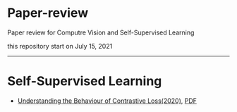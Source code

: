 # Paper-review
Paper review for Computre Vision and Self-Supervised Learning

this repository start on July 15, 2021

---

# Self-Supervised Learning

- [Understanding the Behaviour of Contrastive Loss(2020)](https://deep-learning-study.tistory.com/753), [PDF](https://arxiv.org/pdf/2012.09740.pdf)

